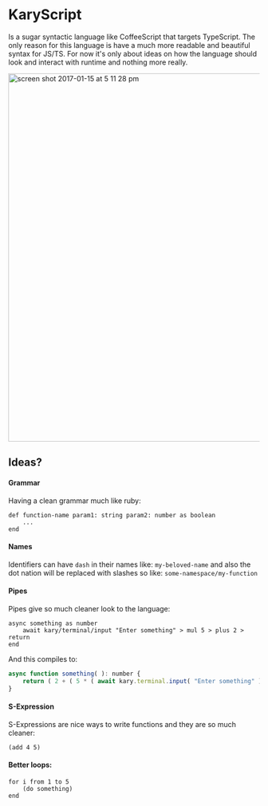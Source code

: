
# KaryScript
Is a sugar syntactic language like CoffeeScript that targets TypeScript. The only reason for this language is have a much more readable and beautiful syntax for JS/TS. For now it's only about ideas on how the language should look and interact with runtime and nothing more really.

<img width="739" alt="screen shot 2017-01-15 at 5 11 28 pm" src="https://cloud.githubusercontent.com/assets/2157285/21962969/3fb7ccfa-db46-11e6-8ff0-182d47a1f123.png">
 

## Ideas?
#### Grammar
Having a clean grammar much like ruby:
```
def function-name param1: string param2: number as boolean
    ...
end
```

#### Names
Identifiers can have `dash` in their names like: `my-beloved-name` and also the dot nation will be replaced with slashes so like: `some-namespace/my-function`

#### Pipes
Pipes give so much cleaner look to the language:
```
async something as number
    await kary/terminal/input "Enter something" > mul 5 > plus 2 > return
end
```
And this compiles to:
```js
async function something( ): number {
    return ( 2 + ( 5 * ( await kary.terminal.input( "Enter something" ) ) ) )
}
```

#### S-Expression
S-Expressions are nice ways to write functions and they are so much cleaner:
```
(add 4 5)
```

#### Better loops:
```
for i from 1 to 5
    (do something)
end
```